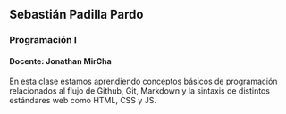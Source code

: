 ## Sebastián Padilla Pardo

### Programación I
#### Docente:  Jonathan MirCha
En esta clase estamos aprendiendo conceptos básicos de programación relacionados al flujo de Github, Git, Markdown y la sintaxis de distintos estándares web como HTML, CSS y JS.